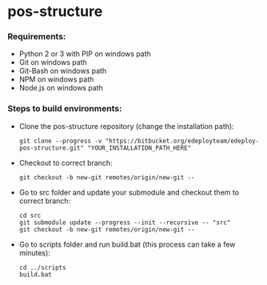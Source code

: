 # **pos-structure**


### **Requirements:**
 * Python 2 or 3 with PIP on windows path
 * Git on windows path
 * Git-Bash on windows path
 * NPM on windows path
 * Node.js on windows path
 
 
### **Steps to build environments:**

 - Clone the pos-structure repository (change the installation path):
 
    ```
    git clone --progress -v "https://bitbucket.org/edeployteam/edeploy-pos-structure.git" "YOUR_INSTALLATION_PATH_HERE" 
    ```
    
 - Checkout to correct branch:
 
    ```
    git checkout -b new-git remotes/origin/new-git -- 
    ```
    
 - Go to src folder and update your submodule and checkout them to correct branch:
 
    ``` 
    cd src
    git submodule update --progress --init --recursive -- "src"
    git checkout -b new-git remotes/origin/new-git -- 
    ```
    
 - Go to scripts folder and run build.bat (this process can take a few minutes):
 
    ```
    cd ../scripts
    build.bat
    ```
    